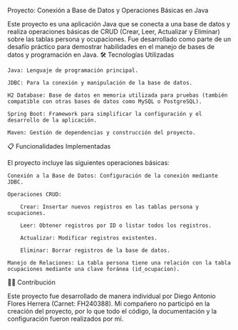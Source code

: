 Proyecto: Conexión a Base de Datos y Operaciones Básicas en Java

Este proyecto es una aplicación Java que se conecta a una base de datos y realiza operaciones básicas de CRUD (Crear, Leer, Actualizar y Eliminar) sobre las tablas persona y ocupaciones. Fue desarrollado como parte de un desafío práctico para demostrar habilidades en el manejo de bases de datos y programación en Java.
🛠️ Tecnologías Utilizadas

    Java: Lenguaje de programación principal.

    JDBC: Para la conexión y manipulación de la base de datos.

    H2 Database: Base de datos en memoria utilizada para pruebas (también compatible con otras bases de datos como MySQL o PostgreSQL).

    Spring Boot: Framework para simplificar la configuración y el desarrollo de la aplicación.

    Maven: Gestión de dependencias y construcción del proyecto.

📋 Funcionalidades Implementadas

El proyecto incluye las siguientes operaciones básicas:

    Conexión a la Base de Datos: Configuración de la conexión mediante JDBC.

    Operaciones CRUD:

        Crear: Insertar nuevos registros en las tablas persona y ocupaciones.

        Leer: Obtener registros por ID o listar todos los registros.

        Actualizar: Modificar registros existentes.

        Eliminar: Borrar registros de la base de datos.

    Manejo de Relaciones: La tabla persona tiene una relación con la tabla ocupaciones mediante una clave foránea (id_ocupacion).

          
👨‍💻 Contribución

Este proyecto fue desarrollado de manera individual por Diego Antonio Flores Herrera (Carnet: FH240388). Mi compañero no participó en la creación del proyecto, por lo que todo el código, la documentación y la configuración fueron realizados por mí.
